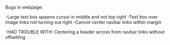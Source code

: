 Bugs in webpage:

-Large text box spawns cursor in middle and not top right
-Text box over image links not turning out right
-Cannot center navbar links within margin

-HAD TROUBLE WITH: Centering a header across from navbar links without offsetting
